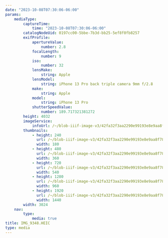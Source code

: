 ```yaml
---
date: "2023-10-08T07:30:06-06:00"
params:
    mediaType:
        captureTime:
            time: "2023-10-08T07:30:06-06:00"
        catalogNodeUid: 0197cc00-5bbe-7b3d-bb25-5ef8f0fb8257
        exifProfile:
            apertureValue:
                number: 2.8
            focalLength:
                number: 9
            iso:
                number: 32
            lensMake:
                string: Apple
            lensModel:
                string: iPhone 13 Pro back triple camera 9mm f/2.8
            make:
                string: Apple
            model:
                string: iPhone 13 Pro
            shutterSpeedValue:
                number: 189.717321381272
        height: 4032
        imageService:
            infoUrl: /~/blob-iiif-image-v3/42fa32f3aa2290e99193e8e9aa8f781b01a27836cfe9da547d008ce4b4d882a2/info.json
        thumbnails:
            - height: 240
              url: /~/blob-iiif-image-v3/42fa32f3aa2290e99193e8e9aa8f781b01a27836cfe9da547d008ce4b4d882a2/full/180%2C240/0/default.jpg
              width: 180
            - height: 480
              url: /~/blob-iiif-image-v3/42fa32f3aa2290e99193e8e9aa8f781b01a27836cfe9da547d008ce4b4d882a2/full/360%2C480/0/default.jpg
              width: 360
            - height: 720
              url: /~/blob-iiif-image-v3/42fa32f3aa2290e99193e8e9aa8f781b01a27836cfe9da547d008ce4b4d882a2/full/540%2C720/0/default.jpg
              width: 540
            - height: 1280
              url: /~/blob-iiif-image-v3/42fa32f3aa2290e99193e8e9aa8f781b01a27836cfe9da547d008ce4b4d882a2/full/960%2C1280/0/default.jpg
              width: 960
            - height: 1920
              url: /~/blob-iiif-image-v3/42fa32f3aa2290e99193e8e9aa8f781b01a27836cfe9da547d008ce4b4d882a2/full/1440%2C1920/0/default.jpg
              width: 1440
        width: 3024
    nav:
        type:
            media: true
title: IMG_9348.HEIC
type: media
---
```

